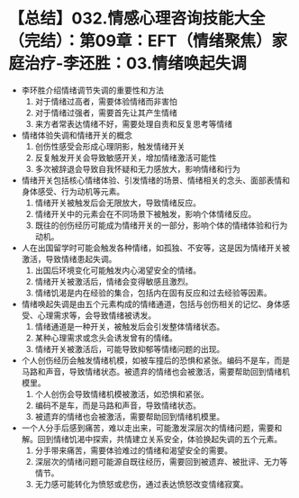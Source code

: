 # 【总结】032.情感心理咨询技能大全（完结）：第09章：EFT（情绪聚焦）家庭治疗-李还胜：03.情绪唤起失调

-   李环胜介绍情绪调节失调的重要性和方法
    1.  对于情绪过高者，需要体验情绪而非害怕
    2.  对于情绪过强者，需要首先让其产生情绪
    3.  来方者常表达情绪不好，需要处理自责和反复思考等情绪
-   情绪体验失调和情绪开关的概念
    1.  创伤性感受会形成心理阴影，触发情绪开关
    2.  反复触发开关会导致敏感开关，增加情绪激活可能性
    3.  多次被辞退会导致自我怀疑和无力感放大，影响情绪和行为
-   情绪开关包括核心情绪体验、引发情绪的场景、情绪相关的念头、面部表情和身体感受、行为动机等元素。
    1.  情绪开关被触发后会无限放大，导致情绪反应。
    2.  情绪开关中的元素会在不同场景下被触发，影响个体情绪反应。
    3.  既往的创伤经历可能成为情绪开关的一部分，影响个体的情绪体验和行为动机。
-   人在出国留学时可能会触发各种情绪，如孤独、不安等，这是因为情绪开关被激活，导致情绪患起失调。
    1.  出国后环境变化可能触发内心渴望安全的情绪。
    2.  情绪开关被激活后，情绪会变得敏感且激烈。
    3.  情绪饥渴是内在经验的集合，包括内在固有反应和过去经验等因素。
-   情绪唤起失调是由五个元素构成的情绪通道，包括与创伤相关的记忆、身体感受、心理需求等，会导致情绪被诱发。
    1.  情绪通道是一种开关，被触发后会引发整体情绪状态。
    2.  某种心理需求或念头会诱发曾有的情绪。
    3.  情绪开关被激活后，可能导致抑郁等情绪问题的出现。
-   个人创伤经历会触发情绪机模，如被车撞后的恐惧和紧张。编码不是车，而是马路和声音，导致情绪状态。被遗弃的情绪也会被激活，需要帮助回到情绪机模里。
    1.  个人创伤会导致情绪机模被激活，如恐惧和紧张。
    2.  编码不是车，而是马路和声音，导致情绪状态。
    3.  被遗弃的情绪也会被激活，需要帮助回到情绪机模里。
-   一个人分手后感到痛苦，难以走出来，可能激发深层次的情绪问题，需要和解。回到情绪饥渴中探索，共情建立关系安全，体验换起失调的五个元素。
    1.  分手带来痛苦，需要体验难过的情绪和渴望安全的需要。
    2.  深层次的情绪问题可能源自既往经历，需要回到被遗弃、被批评、无力等情节。
    3.  无力感可能转化为愤怒或悲伤，通过表达愤怒改变情绪寂寞。